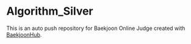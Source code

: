 # Algorithm_Silver
This is an auto push repository for Baekjoon Online Judge created with [BaekjoonHub](https://github.com/BaekjoonHub/BaekjoonHub).
